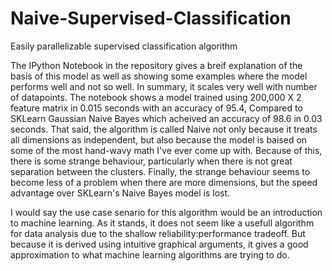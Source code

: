# Naive-Supervised-Classification
Easily parallelizable supervised classification algorithm

The IPython Notebook in the repository gives a breif explanation of the basis of this model as well as showing some examples where the model performs well and not so well. In summary, it scales very well with number of datapoints. The notebook shows a model trained using 200,000 X 2 feature matrix in 0.015 seconds with an accuracy of 95.4, Compared to SKLearn Gaussian Naive Bayes which acheived an accuracy of 98.6 in 0.03 seconds. That said, the algorithm is called Naive not only because it treats all dimensions as independent, but also because the model is baised on some of the most hand-wavy math I've ever come up with. Because of this, there is some strange behaviour, particularly when there is not great separation between the clusters. Finally, the strange behaviour seems to become less of a problem when there are more dimensions, but the speed advantage over SKLearn's Naive Bayes model is lost.

I would say the use case senario for this algorithm would be an introduction to machine learning. As it stands, it does not seem like a usefull algorithm for data analysis due to the shallow reliability:performance tradeoff. But because it is derived using intuitive graphical arguments, it gives a good approximation to what machine learning algorithms are trying to do.
